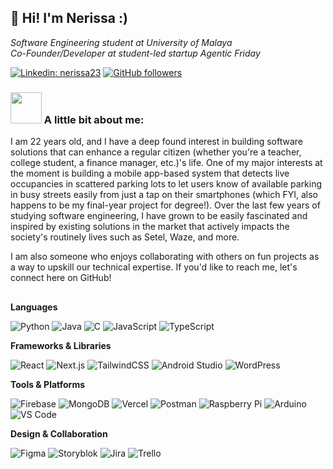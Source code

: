 ## 👋 Hi! I'm Nerissa :)

_Software Engineering student at <a>University of Malaya<a>_<br>
_Co-Founder/Developer at student-led startup <a>Agentic Friday<a>_

[![Linkedin: nerissa23](https://img.shields.io/badge/-nerissa23-blue?style=flat-square&logo=Linkedin&logoColor=white&link=https://www.linkedin.com/in/nerissaibrahim/)](https://www.linkedin.com/in/nerissaibrahim/)
[![GitHub followers](https://img.shields.io/github/followers/nerissa23?label=Follow&style=social)](https://github.com/nerissa23)

### <img src="https://media.giphy.com/media/VgCDAzcKvsR6OM0uWg/giphy.gif" width="50"> A little bit about me:
I am 22 years old, and I have a deep found interest in building software solutions that can enhance a regular citizen (whether you're a teacher, college student, a finance manager, etc.)'s life. One of my major interests at the moment is building a mobile app-based system that detects live occupancies in scattered parking lots to let users know of available parking in busy streets easily from just a tap on their smartphones (which FYI, also happens to be my final-year project for degree!). Over the last few years of studying software engineering, I have grown to be easily fascinated and inspired by existing solutions in the market that actively impacts the society's routinely lives such as Setel, Waze, and more.

I am also someone who enjoys collaborating with others on fun projects as a way to upskill our technical expertise. If you'd like to reach me, let's connect here on GitHub!

##

**Languages**

![Python](https://img.shields.io/badge/Python-3776AB?style=flat&logo=python&logoColor=white)
![Java](https://img.shields.io/badge/Java-007396?style=flat&logo=openjdk&logoColor=white)
![C](https://img.shields.io/badge/C-00599C?style=flat&logo=c&logoColor=white)
![JavaScript](https://img.shields.io/badge/JavaScript-F7DF1E?style=flat&logo=javascript&logoColor=black)
![TypeScript](https://img.shields.io/badge/TypeScript-3178C6?style=flat&logo=typescript&logoColor=white)

**Frameworks & Libraries**

![React](https://img.shields.io/badge/React-20232A?style=flat&logo=react&logoColor=61DAFB)
![Next.js](https://img.shields.io/badge/Next.js-000000?style=flat&logo=nextdotjs&logoColor=white)
![TailwindCSS](https://img.shields.io/badge/TailwindCSS-38B2AC?style=flat&logo=tailwind-css&logoColor=white)
![Android Studio](https://img.shields.io/badge/Android%20Studio-3DDC84?style=flat&logo=android-studio&logoColor=white)
![WordPress](https://img.shields.io/badge/WordPress-21759B?style=flat&logo=wordpress&logoColor=white)

**Tools & Platforms**

![Firebase](https://img.shields.io/badge/Firebase-FFCA28?style=flat&logo=firebase&logoColor=black)
![MongoDB](https://img.shields.io/badge/MongoDB-47A248?style=flat&logo=mongodb&logoColor=white)
![Vercel](https://img.shields.io/badge/Vercel-000000?style=flat&logo=vercel&logoColor=white)
![Postman](https://img.shields.io/badge/Postman-FF6C37?style=flat&logo=postman&logoColor=white)
![Raspberry Pi](https://img.shields.io/badge/Raspberry%20Pi-A22846?style=flat&logo=raspberry-pi&logoColor=white)
![Arduino](https://img.shields.io/badge/Arduino-00979D?style=flat&logo=arduino&logoColor=white)
![VS Code](https://img.shields.io/badge/VS%20Code-007ACC?style=flat&logo=visual-studio-code&logoColor=white)

**Design & Collaboration**

![Figma](https://img.shields.io/badge/Figma-F24E1E?style=flat&logo=figma&logoColor=white)
![Storyblok](https://img.shields.io/badge/Storyblok-09B3AF?style=flat&logo=storyblok&logoColor=white)
![Jira](https://img.shields.io/badge/Jira-0052CC?style=flat&logo=jira&logoColor=white)
![Trello](https://img.shields.io/badge/Trello-0052CC?style=flat&logo=trello&logoColor=white)
